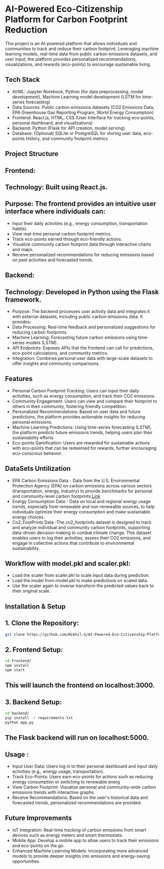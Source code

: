
# AI-Powered Eco-Citizenship Platform for Carbon Footprint Reduction

This project is an AI-powered platform that allows individuals and communities to track and reduce their carbon footprint. Leveraging machine learning models, real-time data from public carbon emissions datasets, and user input, the platform provides personalized recommendations, visualizations, and rewards (eco-points) to encourage sustainable living.

## Tech Stack

- AI/ML: Jupyter Notebook, Python (for data preprocessing, model development), Machine Learning model development (LSTM for time-series forecasting)
- Data Sources: Public carbon emissions datasets (CO2 Emissions Data, EPA Greenhouse Gas Reporting Program, World Energy Consumption)
- Frontend: React.js, HTML, CSS (User Interface for tracking eco-points, personal dashboard, and visualizations)
- Backend: Python (Flask for API creation, model serving)
- Database: (Optional) SQLite or PostgreSQL for storing user data, eco-points history, and community footprint metrics

## Project Structure
## Frontend:
## Technology: Built using React.js.
## Purpose: The frontend provides an intuitive user interface where individuals can:
- Input their daily activities (e.g., energy consumption, transportation habits).
- View real-time personal carbon footprint metrics.
- Track eco-points earned through eco-friendly actions.
- Visualize community carbon footprint data through interactive charts and maps.
- Receive personalized recommendations for reducing emissions based on past activities and forecasted trends.

## Backend:
  ##  Technology: Developed in Python using the Flask framework.
- Purpose: The backend processes user activity data and integrates it with external datasets, including public carbon emissions data. It provides:
- Data Processing: Real-time feedback and personalized suggestions for reducing carbon footprints.
- Machine Learning: Forecasting future carbon emissions using time-series models (LSTM).
- API Endpoints: Exposes APIs that the frontend can call for predictions, eco-point calculations, and community metrics.
- Integration: Combines personal user data with large-scale datasets to offer insights and community comparisons.


## Features

- Personal Carbon Footprint Tracking: Users can input their daily activities, such as energy consumption, and track their CO2 emissions.
- Community Engagement: Users can view and compare their footprint to others in their community, fostering friendly competition.
- Personalized Recommendations: Based on user data and future predictions, the platform provides actionable insights for reducing personal emissions.
- Machine Learning Predictions: Using time-series forecasting (LSTM), the platform predicts future emissions trends, helping users plan their sustainability efforts.
- Eco-points Gamification: Users are rewarded for sustainable actions with eco-points that can be redeemed for rewards, further encouraging eco-conscious behavior.


 ## DataSets Untilization 

- EPA Carbon Emissions Data      - Data from the U.S. Environmental Protection Agency (EPA) on carbon emissions across various sectors (transportation, energy, industry) to provide benchmarks for personal and community-level carbon footprints.[Link](https://www.epa.gov/system/files/other-files/2024-10/2023_data_summary_spreadsheets.zip)
-  Energy Consumption Data      - Data on local and regional energy usage trends, especially from renewable and non-renewable sources, to help individuals optimize their energy consumption and make sustainable energy choices.
-  Co2_FootPrints Data               -The co2_footprints dataset is designed to track and analyze individual and community carbon footprints, supporting data-driven decision-making to combat climate change. This dataset enables users to log their activities, assess their CO2 emissions, and engage in collective actions that contribute to environmental sustainability.

## Workflow with model.pkl and scaler.pkl:

- Load the scaler from scaler.pkl to scale input data during prediction.
- Load the model from model.pkl to make predictions on scaled data.
-  Use the scaler again to inverse transform the predicted values back to their original scale.


## Installation & Setup
## 1. Clone the Repository:

```bash
git clone https://github.com/Nikhil-G/AI-Powered-Eco-Citizenship-Platform.git
```
## 2. Frontend Setup:

```bash
cd frontend/
npm install
npm start
```
## This will launch the frontend on localhost:3000.

## 3. Backend Setup:

```bash
cd backend/
pip install -r requirements.txt
python app.py
```
## The Flask backend will run on localhost:5000.


## Usage :

- Input User Data: Users log in to their personal dashboard and input daily activities (e.g., energy usage, transportation).
- Track Eco-Points: Users earn eco-points for actions such as reducing energy consumption or switching to renewable energ
- View Carbon Footprint: Visualize personal and community-wide carbon emissions trends with interactive graphs.
- Receive Recommendations: Based on the user's historical data and forecasted trends, personalized recommendations are provided.


## Future Improvements

- IoT Integration: Real-time tracking of carbon emissions from smart devices such as energy meters and smart thermostats.
- Mobile App: Develop a mobile app to allow users to track their emissions and eco-points on the go.
- Enhanced Machine Learning Models: Incorporating more advanced models to provide deeper insights into emissions and energy-saving opportunities.



























